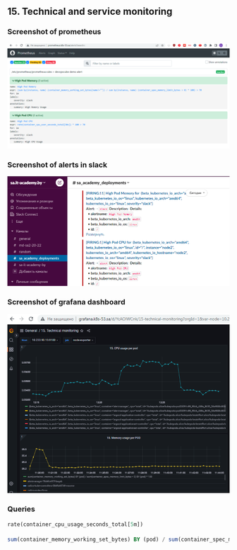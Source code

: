 ## 15. Technical and service monitoring

### Screenshot of prometheus
![alt text](prometheus_alerts.png)

### Screenshot of alerts in slack
![alt text](slack_notification.png)

### Screenshot of grafana dashboard
![alt text](grafana_cpu_mem_mon.png)

### Queries
```sql
rate(container_cpu_usage_seconds_total[5m])

sum(container_memory_working_set_bytes) BY (pod) / sum(container_spec_memory_limit_bytes > 0) BY (pod) * 100
```